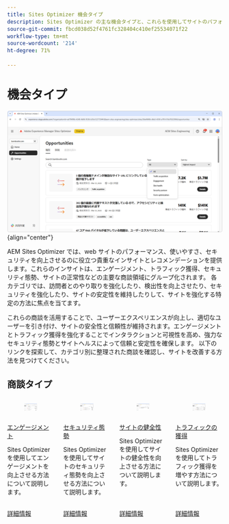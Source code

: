 ```yaml
---
title: Sites Optimizer 機会タイプ
description: Sites Optimizer の主な機会タイプと、これらを使用してサイトのパフォーマンスを向上させる方法について説明します。
source-git-commit: fbcd038d52f4761fc328404c410ef25534071f22
workflow-type: tm+mt
source-wordcount: '214'
ht-degree: 71%

---
```



# 機会タイプ

![商談タイプ](./assets/overview/hero.png){align="center"}

AEM Sites Optimizer では、web サイトのパフォーマンス、使いやすさ、セキュリティを向上させるのに役立つ貴重なインサイトとレコメンデーションを提供します。これらのインサイトは、エンゲージメント、トラフィック獲得、セキュリティ態勢、サイトの正常性などの主要な商談領域にグループ化されます。 各カテゴリでは、訪問者とのやり取りを強化したり、検出性を向上させたり、セキュリティを強化したり、サイトの安定性を維持したりして、サイトを強化する特定の方法に焦点を当てます。

これらの商談を活用することで、ユーザーエクスペリエンスが向上し、適切なユーザーを引き付け、サイトの安全性と信頼性が維持されます。エンゲージメントとトラフィック獲得を強化することでインタラクションと可視性を高め、強力なセキュリティ態勢とサイトヘルスによって信頼と安定性を確保します。  以下のリンクを探索して、カテゴリ別に整理された商談を確認し、サイトを改善する方法を見つけてください。

## 商談タイプ

<!-- CARDS 

* ./engagement.md
   { title = Engagement }
* ./security-posture.md
   { title = Security posture }
* ./site-health.md
   { title = Site health }
* ./traffic-acquisition.md
   { title = Traffic acquisition }

-->
<!-- START CARDS HTML - DO NOT MODIFY BY HAND -->
<div class="columns">
    <div class="column is-half-tablet is-half-desktop is-one-third-widescreen" aria-label="Engagement">
        <div class="card" style="height: 100%; display: flex; flex-direction: column; height: 100%;">
            <div class="card-image">
                <figure class="image x-is-16by9">
                    <a href="./engagement.md" title="エンゲージメント" target="_blank" rel="referrer">
                        <img class="is-bordered-r-small" src="assets/engagement/hero.png" alt="エンゲージメント"
                             style="width: 100%; aspect-ratio: 16 / 9; object-fit: cover; overflow: hidden; display: block; margin: auto;">
                    </a>
                </figure>
            </div>
            <div class="card-content is-padded-small" style="display: flex; flex-direction: column; flex-grow: 1; justify-content: space-between;">
                <div class="top-card-content">
                    <p class="headline is-size-6 has-text-weight-bold">
                        <a href="./engagement.md" target="_blank" rel="referrer" title="エンゲージメント">エンゲージメント</a>
                    </p>
                    <p class="is-size-6">Sites Optimizer を使用してエンゲージメントを向上させる方法について説明します。</p>
                </div>
                <a href="./engagement.md" target="_blank" rel="referrer" class="spectrum-Button spectrum-Button--outline spectrum-Button--primary spectrum-Button--sizeM" style="align-self: flex-start; margin-top: 1rem;">
                    <span class="spectrum-Button-label has-no-wrap has-text-weight-bold">詳細情報</span>
                </a>
            </div>
        </div>
    </div>
    <div class="column is-half-tablet is-half-desktop is-one-third-widescreen" aria-label="Security posture">
        <div class="card" style="height: 100%; display: flex; flex-direction: column; height: 100%;">
            <div class="card-image">
                <figure class="image x-is-16by9">
                    <a href="./security-posture.md" title="セキュリティ態勢" target="_blank" rel="referrer">
                        <img class="is-bordered-r-small" src="assets/security-posture/hero.png" alt="セキュリティ態勢"
                             style="width: 100%; aspect-ratio: 16 / 9; object-fit: cover; overflow: hidden; display: block; margin: auto;">
                    </a>
                </figure>
            </div>
            <div class="card-content is-padded-small" style="display: flex; flex-direction: column; flex-grow: 1; justify-content: space-between;">
                <div class="top-card-content">
                    <p class="headline is-size-6 has-text-weight-bold">
                        <a href="./security-posture.md" target="_blank" rel="referrer" title="セキュリティ態勢">セキュリティ態勢</a>
                    </p>
                    <p class="is-size-6">Sites Optimizer を使用してサイトのセキュリティ態勢を向上させる方法について説明します。</p>
                </div>
                <a href="./security-posture.md" target="_blank" rel="referrer" class="spectrum-Button spectrum-Button--outline spectrum-Button--primary spectrum-Button--sizeM" style="align-self: flex-start; margin-top: 1rem;">
                    <span class="spectrum-Button-label has-no-wrap has-text-weight-bold">詳細情報</span>
                </a>
            </div>
        </div>
    </div>
    <div class="column is-half-tablet is-half-desktop is-one-third-widescreen" aria-label="Site health">
        <div class="card" style="height: 100%; display: flex; flex-direction: column; height: 100%;">
            <div class="card-image">
                <figure class="image x-is-16by9">
                    <a href="./site-health.md" title="サイトの健全性" target="_blank" rel="referrer">
                        <img class="is-bordered-r-small" src="assets/site-health/hero.png" alt="サイトの健全性"
                             style="width: 100%; aspect-ratio: 16 / 9; object-fit: cover; overflow: hidden; display: block; margin: auto;">
                    </a>
                </figure>
            </div>
            <div class="card-content is-padded-small" style="display: flex; flex-direction: column; flex-grow: 1; justify-content: space-between;">
                <div class="top-card-content">
                    <p class="headline is-size-6 has-text-weight-bold">
                        <a href="./site-health.md" target="_blank" rel="referrer" title="サイトの健全性">サイトの健全性</a>
                    </p>
                    <p class="is-size-6">Sites Optimizer を使用してサイトの健全性を向上させる方法について説明します。</p>
                </div>
                <a href="./site-health.md" target="_blank" rel="referrer" class="spectrum-Button spectrum-Button--outline spectrum-Button--primary spectrum-Button--sizeM" style="align-self: flex-start; margin-top: 1rem;">
                    <span class="spectrum-Button-label has-no-wrap has-text-weight-bold">詳細情報</span>
                </a>
            </div>
        </div>
    </div>
    <div class="column is-half-tablet is-half-desktop is-one-third-widescreen" aria-label="Traffic acquisition">
        <div class="card" style="height: 100%; display: flex; flex-direction: column; height: 100%;">
            <div class="card-image">
                <figure class="image x-is-16by9">
                    <a href="./traffic-acquisition.md" title="トラフィックの獲得" target="_blank" rel="referrer">
                        <img class="is-bordered-r-small" src="assets/traffic-acquisition/hero.png" alt="トラフィックの獲得"
                             style="width: 100%; aspect-ratio: 16 / 9; object-fit: cover; overflow: hidden; display: block; margin: auto;">
                    </a>
                </figure>
            </div>
            <div class="card-content is-padded-small" style="display: flex; flex-direction: column; flex-grow: 1; justify-content: space-between;">
                <div class="top-card-content">
                    <p class="headline is-size-6 has-text-weight-bold">
                        <a href="./traffic-acquisition.md" target="_blank" rel="referrer" title="トラフィックの獲得">トラフィックの獲得</a>
                    </p>
                    <p class="is-size-6">Sites Optimizer を使用してトラフィック獲得を増やす方法について説明します。</p>
                </div>
                <a href="./traffic-acquisition.md" target="_blank" rel="referrer" class="spectrum-Button spectrum-Button--outline spectrum-Button--primary spectrum-Button--sizeM" style="align-self: flex-start; margin-top: 1rem;">
                    <span class="spectrum-Button-label has-no-wrap has-text-weight-bold">詳細情報</span>
                </a>
            </div>
        </div>
    </div>
</div>
<!-- END CARDS HTML - DO NOT MODIFY BY HAND -->
